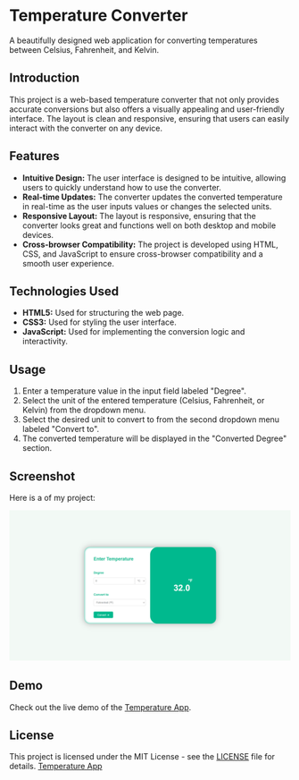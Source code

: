 # Temperature Converter

A beautifully designed web application for converting temperatures between Celsius, Fahrenheit, and Kelvin.

## Introduction

This project is a web-based temperature converter that not only provides accurate conversions but also offers a visually appealing and user-friendly interface. The layout is clean and responsive, ensuring that users can easily interact with the converter on any device.

## Features

- **Intuitive Design:** The user interface is designed to be intuitive, allowing users to quickly understand how to use the converter.
- **Real-time Updates:** The converter updates the converted temperature in real-time as the user inputs values or changes the selected units.
- **Responsive Layout:** The layout is responsive, ensuring that the converter looks great and functions well on both desktop and mobile devices.
- **Cross-browser Compatibility:** The project is developed using HTML, CSS, and JavaScript to ensure cross-browser compatibility and a smooth user experience.

## Technologies Used

- **HTML5:** Used for structuring the web page.
- **CSS3:** Used for styling the user interface.
- **JavaScript:** Used for implementing the conversion logic and interactivity.

## Usage
1. Enter a temperature value in the input field labeled "Degree".
2.  Select the unit of the entered temperature (Celsius, Fahrenheit, or Kelvin) from the dropdown menu.
3. Select the desired unit to convert to from the second dropdown menu labeled "Convert to".
4. The converted temperature will be displayed in the "Converted Degree" section.

## Screenshot
Here is a of my project:

![screenshot](screenshot.png)

## Demo

Check out the live demo of the [Temperature App](https://anas7k.github.io/Js-Projects/Temperature%20App/).

## License

This project is licensed under the MIT License - see the [LICENSE](../LICENSE.md) file for details.
[Temperature App](https://anas7k.github.io/Js-Projects/Temperature%20App/)  

